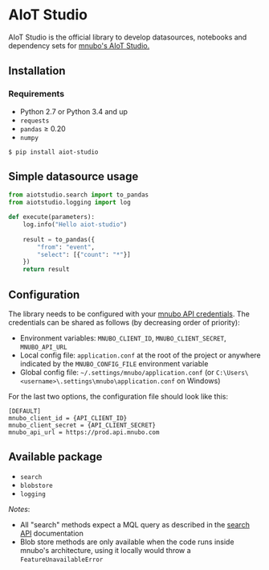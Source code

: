 # AIoT Studio 

AIoT Studio is the official library to develop datasources, notebooks and dependency sets for [mnubo's AIoT Studio.](https://smartobjects.mnubo.com/documentation/aiotStudio.html)

## Installation

### Requirements
* Python 2.7 or Python 3.4 and up
* `requests`
* `pandas` ≥ 0.20
* `numpy`

`$ pip install aiot-studio`

## Simple datasource usage

```python
from aiotstudio.search import to_pandas
from aiotstudio.logging import log

def execute(parameters):
    log.info("Hello aiot-studio")
             
    result = to_pandas({
        "from": "event",
        "select": [{"count": "*"}]
    })
    return result
```

## Configuration

The library needs to be configured with your [mnubo API credentials](https://smartobjects.mnubo.com/documentation/api_security.html). 
The credentials can be shared as follows (by decreasing order of priority):

- Environment variables: `MNUBO_CLIENT_ID`, `MNUBO_CLIENT_SECRET`, `MNUBO_API_URL`
- Local config file: `application.conf` at the root of the project or anywhere indicated by the `MNUBO_CONFIG_FILE` environment variable
- Global config file: `~/.settings/mnubo/application.conf` (or `C:\Users\<username>\.settings\mnubo\application.conf` on Windows)

For the last two options, the configuration file should look like this:

```
[DEFAULT]
mnubo_client_id = {API_CLIENT_ID}
mnubo_client_secret = {API_CLIENT_SECRET}
mnubo_api_url = https://prod.api.mnubo.com
``` 


## Available package

  - `search`
  - `blobstore`
  - `logging`

_Notes_:
  - All "search" methods expect a MQL query as described in the [search API](https://smartobjects.mnubo.com/documentation/api_search.html) documentation 
  - Blob store methods are only available when the code runs inside mnubo's architecture, using it locally would throw a `FeatureUnavailableError`